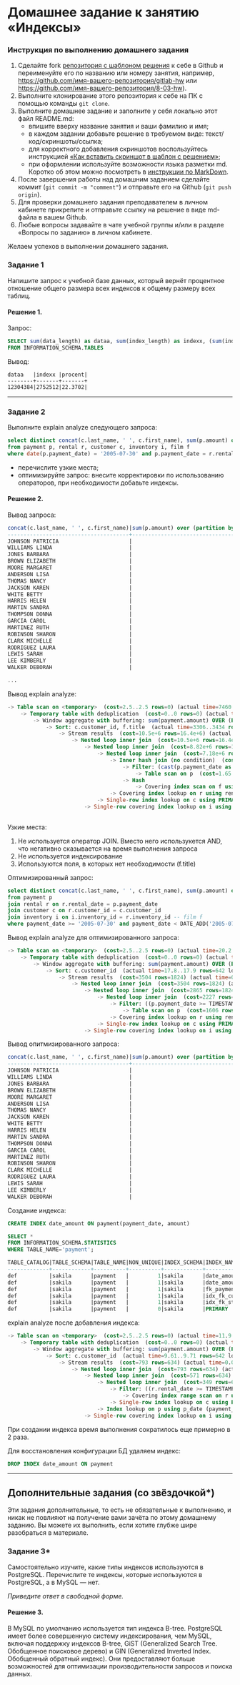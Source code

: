 # Домашнее задание к занятию «Индексы»

### Инструкция по выполнению домашнего задания

1. Сделайте fork [репозитория c шаблоном решения](https://github.com/netology-code/sys-pattern-homework) к себе в Github и переименуйте его по названию или номеру занятия, например, https://github.com/имя-вашего-репозитория/gitlab-hw или https://github.com/имя-вашего-репозитория/8-03-hw).
2. Выполните клонирование этого репозитория к себе на ПК с помощью команды `git clone`.
3. Выполните домашнее задание и заполните у себя локально этот файл README.md:
   - впишите вверху название занятия и ваши фамилию и имя;
   - в каждом задании добавьте решение в требуемом виде: текст/код/скриншоты/ссылка;
   - для корректного добавления скриншотов воспользуйтесь инструкцией [«Как вставить скриншот в шаблон с решением»](https://github.com/netology-code/sys-pattern-homework/blob/main/screen-instruction.md);
   - при оформлении используйте возможности языка разметки md. Коротко об этом можно посмотреть в [инструкции по MarkDown](https://github.com/netology-code/sys-pattern-homework/blob/main/md-instruction.md).
4. После завершения работы над домашним заданием сделайте коммит (`git commit -m "comment"`) и отправьте его на Github (`git push origin`).
5. Для проверки домашнего задания преподавателем в личном кабинете прикрепите и отправьте ссылку на решение в виде md-файла в вашем Github.
6. Любые вопросы задавайте в чате учебной группы и/или в разделе «Вопросы по заданию» в личном кабинете.

Желаем успехов в выполнении домашнего задания.

### Задание 1

Напишите запрос к учебной базе данных, который вернёт процентное отношение общего размера всех индексов к общему размеру всех таблиц.

#### Решение 1.

Запрос:

```sql
SELECT sum(data_length) as dataa, sum(index_length) as indexx, (sum(index_length)/sum(data_length)*100) as procent
FROM INFORMATION_SCHEMA.TABLES
```
Вывод:

```
dataa   |indexx |procent|
--------+-------+-------+
12304384|2752512|22.3702|
```
---
### Задание 2

Выполните explain analyze следующего запроса:

```sql
select distinct concat(c.last_name, ' ', c.first_name), sum(p.amount) over (partition by c.customer_id, f.title)
from payment p, rental r, customer c, inventory i, film f
where date(p.payment_date) = '2005-07-30' and p.payment_date = r.rental_date and r.customer_id = c.customer_id and i.inventory_id = r.inventory_id
```

- перечислите узкие места;
- оптимизируйте запрос: внесите корректировки по использованию операторов, при необходимости добавьте индексы.


#### Решение 2.

Вывод запроса:

```sql
concat(c.last_name, ' ', c.first_name)|sum(p.amount) over (partition by c.customer_id, f.title)|
--------------------------------------+--------------------------------------------------------+
JOHNSON PATRICIA                      |                                                   30.95|
WILLIAMS LINDA                        |                                                    5.98|
JONES BARBARA                         |                                                   11.98|
BROWN ELIZABETH                       |                                                    6.98|
MOORE MARGARET                        |                                                    4.99|
ANDERSON LISA                         |                                                   16.98|
THOMAS NANCY                          |                                                   11.97|
JACKSON KAREN                         |                                                   10.98|
WHITE BETTY                           |                                                    4.99|
HARRIS HELEN                          |                                                    4.99|
MARTIN SANDRA                         |                                                    0.99|
THOMPSON DONNA                        |                                                   24.95|
GARCIA CAROL                          |                                                    9.98|
MARTINEZ RUTH                         |                                                    6.98|
ROBINSON SHARON                       |                                                    8.98|
CLARK MICHELLE                        |                                                    0.99|
RODRIGUEZ LAURA                       |                                                    0.99|
LEWIS SARAH                           |                                                   15.98|
LEE KIMBERLY                          |                                                    4.99|
WALKER DEBORAH                        |                                                   12.97|

...

```

Вывод explain analyze:

```sql
-> Table scan on <temporary>  (cost=2.5..2.5 rows=0) (actual time=7460..7460 rows=391 loops=1)
    -> Temporary table with deduplication  (cost=0..0 rows=0) (actual time=7460..7460 rows=391 loops=1)
        -> Window aggregate with buffering: sum(payment.amount) OVER (PARTITION BY c.customer_id,f.title )   (actual time=3307..7217 rows=642000 loops=1)
            -> Sort: c.customer_id, f.title  (actual time=3306..3434 rows=642000 loops=1)
                -> Stream results  (cost=10.5e+6 rows=16.4e+6) (actual time=0.559..2438 rows=642000 loops=1)
                    -> Nested loop inner join  (cost=10.5e+6 rows=16.4e+6) (actual time=0.55..2044 rows=642000 loops=1)
                        -> Nested loop inner join  (cost=8.82e+6 rows=16.4e+6) (actual time=0.54..1736 rows=642000 loops=1)
                            -> Nested loop inner join  (cost=7.18e+6 rows=16.4e+6) (actual time=0.529..1424 rows=642000 loops=1)
                                -> Inner hash join (no condition)  (cost=1.58e+6 rows=15.8e+6) (actual time=0.511..73.3 rows=634000 loops=1)
                                    -> Filter: (cast(p.payment_date as date) = '2005-07-30')  (cost=1.65 rows=15813) (actual time=0.0445..12.8 rows=634 loops=1)
                                        -> Table scan on p  (cost=1.65 rows=15813) (actual time=0.0299..6.73 rows=16044 loops=1)
                                    -> Hash
                                        -> Covering index scan on f using idx_title  (cost=103 rows=1000) (actual time=0.0536..0.29 rows=1000 loops=1)
                                -> Covering index lookup on r using rental_date (rental_date=p.payment_date)  (cost=0.25 rows=1.04) (actual time=0.00142..0.00191 rows=1.01 loops=634000)
                            -> Single-row index lookup on c using PRIMARY (customer_id=r.customer_id)  (cost=250e-6 rows=1) (actual time=227e-6..264e-6 rows=1 loops=642000)
                        -> Single-row covering index lookup on i using PRIMARY (inventory_id=r.inventory_id)  (cost=250e-6 rows=1) (actual time=218e-6..255e-6 rows=1 loops=642000)
                        

```

Узкие места:

1. Не используется оператор JOIN. Вместо него использукется AND, что негативно сказывается на время выполнения запроса
2. Не используется индексирование
3. Используются поля, в которых нет необходимости (f.title)

Оптимизированный запрос:

```sql
select distinct concat(c.last_name, ' ', c.first_name), sum(p.amount) over (partition by c.customer_id)
from payment p 
join rental r on r.rental_date = p.payment_date
join customer c on r.customer_id = c.customer_id
join inventory i on i.inventory_id = r.inventory_id -- film f
where payment_date >= '2005-07-30' and payment_date < DATE_ADD('2005-07-30', INTERVAL 1 DAY)
```
Вывод explain analyze для оптимизированного запроса:

```sql
-> Table scan on <temporary>  (cost=2.5..2.5 rows=0) (actual time=20.2..20.3 rows=391 loops=1)
    -> Temporary table with deduplication  (cost=0..0 rows=0) (actual time=20.2..20.2 rows=391 loops=1)
        -> Window aggregate with buffering: sum(payment.amount) OVER (PARTITION BY c.customer_id )   (actual time=17.9..19.9 rows=642 loops=1)
            -> Sort: c.customer_id  (actual time=17.8..17.9 rows=642 loops=1)
                -> Stream results  (cost=3504 rows=1824) (actual time=0.146..17.6 rows=642 loops=1)
                    -> Nested loop inner join  (cost=3504 rows=1824) (actual time=0.137..17.1 rows=642 loops=1)
                        -> Nested loop inner join  (cost=2865 rows=1824) (actual time=0.127..15.1 rows=642 loops=1)
                            -> Nested loop inner join  (cost=2227 rows=1824) (actual time=0.114..13.9 rows=642 loops=1)
                                -> Filter: ((p.payment_date >= TIMESTAMP'2005-07-30 00:00:00') and (p.payment_date < <cache>(('2005-07-30' + interval 1 day))))  (cost=1606 rows=1757) (actual time=0.0889..11.6 rows=634 loops=1)
                                    -> Table scan on p  (cost=1606 rows=15813) (actual time=0.0665..7.1 rows=16044 loops=1)
                                -> Covering index lookup on r using rental_date (rental_date=p.payment_date)  (cost=0.25 rows=1.04) (actual time=0.00242..0.00316 rows=1.01 loops=634)
                            -> Single-row index lookup on c using PRIMARY (customer_id=r.customer_id)  (cost=0.25 rows=1) (actual time=0.00159..0.00164 rows=1 loops=642)
                        -> Single-row covering index lookup on i using PRIMARY (inventory_id=r.inventory_id)  (cost=0.25 rows=1) (actual time=0.00261..0.00267 rows=1 loops=642)


```

Вывод опитмизированного запроса:

```sql
concat(c.last_name, ' ', c.first_name)|sum(p.amount) over (partition by c.customer_id)|
--------------------------------------+-----------------------------------------------+
JOHNSON PATRICIA                      |                                          30.95|
WILLIAMS LINDA                        |                                           5.98|
JONES BARBARA                         |                                          11.98|
BROWN ELIZABETH                       |                                           6.98|
MOORE MARGARET                        |                                           4.99|
ANDERSON LISA                         |                                          16.98|
THOMAS NANCY                          |                                          11.97|
JACKSON KAREN                         |                                          10.98|
WHITE BETTY                           |                                           4.99|
HARRIS HELEN                          |                                           4.99|
MARTIN SANDRA                         |                                           0.99|
THOMPSON DONNA                        |                                          24.95|
GARCIA CAROL                          |                                           9.98|
MARTINEZ RUTH                         |                                           6.98|
ROBINSON SHARON                       |                                           8.98|
CLARK MICHELLE                        |                                           0.99|
RODRIGUEZ LAURA                       |                                           0.99|
LEWIS SARAH                           |                                          15.98|
LEE KIMBERLY                          |                                           4.99|
WALKER DEBORAH                        |                                          12.97|
```

Создание индекса:

```sql
CREATE INDEX date_amount ON payment(payment_date, amount)
```

```sql
SELECT *
FROM INFORMATION_SCHEMA.STATISTICS
WHERE TABLE_NAME='payment';
```

```sql
TABLE_CATALOG|TABLE_SCHEMA|TABLE_NAME|NON_UNIQUE|INDEX_SCHEMA|INDEX_NAME        |SEQ_IN_INDEX|COLUMN_NAME |COLLATION|CARDINALITY|SUB_PART|PACKED|NULLABLE|INDEX_TYPE|COMMENT|INDEX_COMMENT|IS_VISIBLE|EXPRESSION|
-------------+------------+----------+----------+------------+------------------+------------+------------+---------+-----------+--------+------+--------+----------+-------+-------------+----------+----------+
def          |sakila      |payment   |         1|sakila      |date_amount       |           1|payment_date|A        |      15813|        |      |        |BTREE     |       |             |YES       |          |
def          |sakila      |payment   |         1|sakila      |date_amount       |           2|amount      |A        |      15813|        |      |        |BTREE     |       |             |YES       |          |
def          |sakila      |payment   |         1|sakila      |fk_payment_rental |           1|rental_id   |A        |      15813|        |      |YES     |BTREE     |       |             |YES       |          |
def          |sakila      |payment   |         1|sakila      |idx_fk_customer_id|           1|customer_id |A        |        599|        |      |        |BTREE     |       |             |YES       |          |
def          |sakila      |payment   |         1|sakila      |idx_fk_staff_id   |           1|staff_id    |A        |          2|        |      |        |BTREE     |       |             |YES       |          |
def          |sakila      |payment   |         0|sakila      |PRIMARY           |           1|payment_id  |A        |      15813|        |      |        |BTREE     |       |             |YES       |          |
```

explain analyze после добавления индекса:

```sql
-> Table scan on <temporary>  (cost=2.5..2.5 rows=0) (actual time=11.9..12 rows=391 loops=1)
    -> Temporary table with deduplication  (cost=0..0 rows=0) (actual time=11.9..11.9 rows=391 loops=1)
        -> Window aggregate with buffering: sum(payment.amount) OVER (PARTITION BY c.customer_id )   (actual time=9.67..11.6 rows=642 loops=1)
            -> Sort: c.customer_id  (actual time=9.61..9.71 rows=642 loops=1)
                -> Stream results  (cost=793 rows=634) (actual time=0.0931..9.29 rows=642 loops=1)
                    -> Nested loop inner join  (cost=793 rows=634) (actual time=0.0854..8.75 rows=642 loops=1)
                        -> Nested loop inner join  (cost=571 rows=634) (actual time=0.0761..6.72 rows=642 loops=1)
                            -> Nested loop inner join  (cost=349 rows=634) (actual time=0.0534..2.75 rows=634 loops=1)
                                -> Filter: ((r.rental_date >= TIMESTAMP'2005-07-30 00:00:00') and (r.rental_date < <cache>(('2005-07-30' + interval 1 day))))  (cost=127 rows=634) (actual time=0.0363..0.77 rows=634 loops=1)
                                    -> Covering index range scan on r using rental_date over ('2005-07-30 00:00:00' <= rental_date < '2005-07-31 00:00:00')  (cost=127 rows=634) (actual time=0.0324..0.471 rows=634 loops=1)
                                -> Single-row index lookup on c using PRIMARY (customer_id=r.customer_id)  (cost=0.25 rows=1) (actual time=0.00272..0.00278 rows=1 loops=634)
                            -> Index lookup on p using p_date (payment_date=r.rental_date)  (cost=0.25 rows=1) (actual time=0.00522..0.00593 rows=1.01 loops=634)
                        -> Single-row covering index lookup on i using PRIMARY (inventory_id=r.inventory_id)  (cost=0.25 rows=1) (actual time=0.00276..0.00282 rows=1 loops=642)

```
При создании индекса время выполнения сократилось еще примерно в 2 раза.


Для восстановления конфигурации БД удаляем индекс:

```sql
DROP INDEX date_amount ON payment
```

---

## Дополнительные задания (со звёздочкой*)
Эти задания дополнительные, то есть не обязательные к выполнению, и никак не повлияют на получение вами зачёта по этому домашнему заданию. Вы можете их выполнить, если хотите глубже шире разобраться в материале.

### Задание 3*

Самостоятельно изучите, какие типы индексов используются в PostgreSQL. Перечислите те индексы, которые используются в PostgreSQL, а в MySQL — нет.

*Приведите ответ в свободной форме.*


#### Решение 3.

В MySQL по умолчанию используется тип индекса B-tree. PostgreSQL имеет более совершенную систему индексирования, чем MySQL, включая поддержку индексов B-tree, GiST (Generalized Search Tree. Обобщенное поисковое дерево) и GIN (Generalized Inverted Index. Обобщенный обратный индекс). Они предоставляют больше возможностей для оптимизации производительности запросов и поиска данных.

